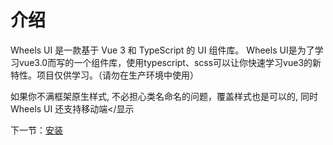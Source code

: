 # 介绍

Wheels UI 是一款基于 Vue 3 和 TypeScript 的 UI 组件库。
Wheels UI是为了学习vue3.0而写的一个组件库，使用typescript、scss可以让你快速学习vue3的新特性。项目仅供学习。（请勿在生产环境中使用）
 
如果你不满框架原生样式, 不必担心类名命名的问题，覆盖样式也是可以的, 同时 Wheels UI 还支持移动端</显示


下一节：[安装](#/doc/install)